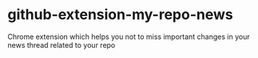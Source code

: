 # github-extension-my-repo-news
Chrome extension which helps you not to miss important changes in your news thread related to your repo
